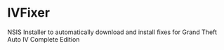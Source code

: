 # IVFixer
NSIS Installer to automatically download and install fixes for Grand Theft Auto IV Complete Edition
